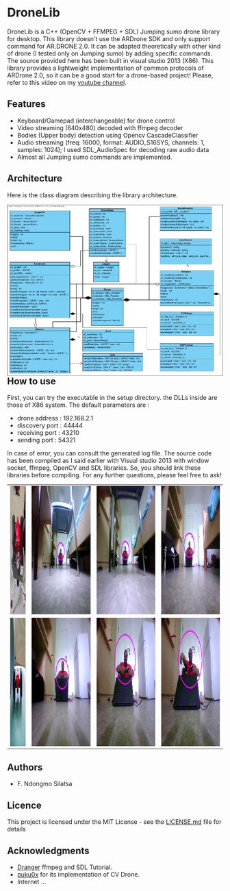 # DroneLib
DroneLib is a C++ (OpenCV + FFMPEG + SDL) Jumping sumo drone library for desktop. This library doesn't use the ARDrone SDK and only support command for AR.DRONE 2.0. It can be adapted theoretically with other kind of drone (I tested only on Jumping sumo) by adding specific commands. The source provided here has been built in visual studio 2013 (X86). This library provides a lightweight implementation of common protocols of ARDrone 2.0, so it can be a good start for a drone-based project!
Please, refer to this video on my [youtube channel](https://youtu.be/3w6nFQjz3sc).

## Features

- Keyboard/Gamepad (interchangeable) for drone control
- Video streaming (640x480) decoded with ffmpeg decoder
- Bodies (Upper body) detection using Opencv CascadeClassifier
- Audio streaming (freq: 16000, format: AUDIO_S16SYS, channels: 1, samples: 1024); I used SDL_AudioSpec for decoding raw audio data
- Almost all Jumping sumo commands are implemented.

 ## Architecture
  
  Here is the class diagram describing the library architecture.
  
  <img src="https://github.com/ndongmo/DroneLib/blob/master/class_diag.jpg" align="left" width="100%" height="400" alt="Library architecture">
  
  
  ## How to use
  
  First, you can try the executable in the setup directory. the DLLs inside are those of X86 system. The default parameters are :
  - drone address : 192.168.2.1
  - discovery port : 44444
  - receiving port : 43210
  - sending port : 54321
  
  In case of error, you can consult the generated log file.
  The source code has been compiled as I said earlier with Visual studio 2013 with window socket, ffmpeg, OpenCV and SDL libraries. So,   you should link these libraries before compiling. For any further questions, please feel free to ask!
  
  <table style="width:100%">
  <tr>
    <td>
      <img src="https://github.com/ndongmo/DroneLib/blob/master/IMG_1.jpg"  height="300" />
    </td>
    <td>
      <img src="https://github.com/ndongmo/DroneLib/blob/master/20.png"  height="300" />
    </td>
    <td>
     <img src="https://github.com/ndongmo/DroneLib/blob/master/48.png"  height="300" />
    </td>
    <td>
      <img src="https://github.com/ndongmo/DroneLib/blob/master/837.png" height="300" />
    </td>
  </tr>
 <tr>
  <td style="width:10%"> 
   <img src="https://github.com/ndongmo/DroneLib/blob/master/IMG_2.jpg"  height="300" />
  </td>
  <td>
      <img src="https://github.com/ndongmo/DroneLib/blob/master/956.png"  height="300" />
    </td>
  <td>
      <img src="https://github.com/ndongmo/DroneLib/blob/master/1065.png"  height="300" />
    </td>
  <td>
      <img src="https://github.com/ndongmo/DroneLib/blob/master/1166.png"  height="300" />
    </td>
 </tr>
 </table>
  
  ## Authors

* F. Ndongmo Silatsa

## Licence

This project is licensed under the MIT License - see the [LICENSE.md](https://github.com/ndongmo/DroneLib/blob/master/LICENSE.md) file for details

## Acknowledgments

* [Dranger](http://dranger.com/ffmpeg/tutorial03.html) ffmpeg and SDL Tutorial.
* [puku0x](https://github.com/puku0x/cvdrone) for its implementation of CV Drone.
* Internet ...

 

